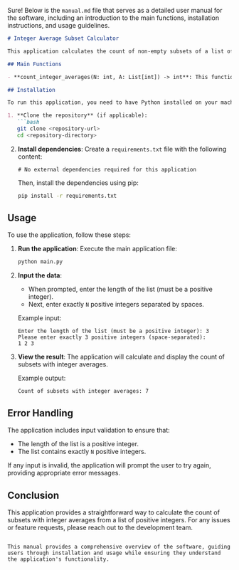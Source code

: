 Sure! Below is the `manual.md` file that serves as a detailed user manual for the software, including an introduction to the main functions, installation instructions, and usage guidelines.

```markdown
# Integer Average Subset Calculator

This application calculates the count of non-empty subsets of a list of positive integers that have an integer average. It utilizes bit manipulation to efficiently generate and evaluate subsets.

## Main Functions

- **count_integer_averages(N: int, A: List[int]) -> int**: This function takes the length of the list `N` and the list of positive integers `A` as input. It calculates the total number of non-empty subsets of `A` that have an integer average and returns this count modulo 998244353.

## Installation

To run this application, you need to have Python installed on your machine. You can install the required dependencies using the following steps:

1. **Clone the repository** (if applicable):
   ```bash
   git clone <repository-url>
   cd <repository-directory>
   ```

2. **Install dependencies**:
   Create a `requirements.txt` file with the following content:
   ```
   # No external dependencies required for this application
   ```

   Then, install the dependencies using pip:
   ```bash
   pip install -r requirements.txt
   ```

## Usage

To use the application, follow these steps:

1. **Run the application**:
   Execute the main application file:
   ```bash
   python main.py
   ```

2. **Input the data**:
   - When prompted, enter the length of the list (must be a positive integer).
   - Next, enter exactly `N` positive integers separated by spaces.

   Example input:
   ```
   Enter the length of the list (must be a positive integer): 3
   Please enter exactly 3 positive integers (space-separated):
   1 2 3
   ```

3. **View the result**:
   The application will calculate and display the count of subsets with integer averages.

   Example output:
   ```
   Count of subsets with integer averages: 7
   ```

## Error Handling

The application includes input validation to ensure that:
- The length of the list is a positive integer.
- The list contains exactly `N` positive integers.

If any input is invalid, the application will prompt the user to try again, providing appropriate error messages.

## Conclusion

This application provides a straightforward way to calculate the count of subsets with integer averages from a list of positive integers. For any issues or feature requests, please reach out to the development team.

```

This manual provides a comprehensive overview of the software, guiding users through installation and usage while ensuring they understand the application's functionality.
